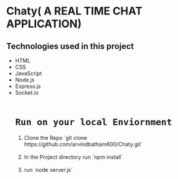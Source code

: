 # Chaty( A REAL TIME CHAT APPLICATION)

<h2> Technologies used in this project </h2>
<ul>
  <li> HTML </li>
  <li> CSS </li>
  <li> JavaScript </li>
  <li> Node.js </li>
  <li> Express.js </li>
  <li> Socket.io </li>
  <br>

# `Run on your local Enviornment`

<ol>
<li> Clone the Repo `git clone https://github.com/arvindbatham600/Chaty.git` </li>
<br>
<li> In the Project directory 
run `npm install`</li>
<br>
<li> run `node server.js` </li></ol>
